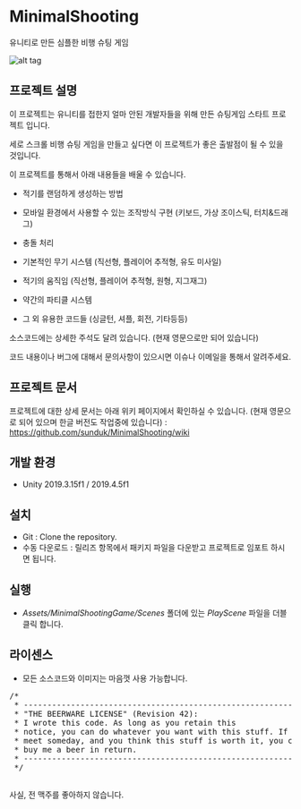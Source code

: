 # MinimalShooting
유니티로 만든 심플한 비행 슈팅 게임

![alt tag](https://github.com/sunduk/MinimalShooting/blob/master/Documents/Images/playani.gif?raw=true)


## 프로젝트 설명

이 프로젝트는 유니티를 접한지 얼마 안된 개발자들을 위해 만든 슈팅게임 스타트 프로젝트 입니다.

세로 스크롤 비행 슈팅 게임을 만들고 싶다면 이 프로젝트가 좋은 출발점이 될 수 있을 것입니다.


이 프로젝트를 통해서 아래 내용들을 배울 수 있습니다.
- 적기를 랜덤하게 생성하는 방법

- 모바일 환경에서 사용할 수 있는 조작방식 구현
(키보드, 가상 조이스틱, 터치&드래그)

- 충돌 처리

- 기본적인 무기 시스템
(직선형, 플레이어 추적형, 유도 미사일)

- 적기의 움직임
(직선형, 플레이어 추적형, 원형, 지그재그)

- 약간의 파티클 시스템

- 그 외 유용한 코드들
(싱글턴, 셔플, 회전, 기타등등)

소스코드에는 상세한 주석도 달려 있습니다. (현재 영문으로만 되어 있습니다)

코드 내용이나 버그에 대해서 문의사항이 있으시면 이슈나 이메일을 통해서 알려주세요.


## 프로젝트 문서
프로젝트에 대한 상세 문서는 아래 위키 페이지에서 확인하실 수 있습니다. (현재 영문으로 되어 있으며 한글 버전도 작업중에 있습니다) : 
https://github.com/sunduk/MinimalShooting/wiki


## 개발 환경
- Unity 2019.3.15f1 / 2019.4.5f1


## 설치
- Git : Clone the repository.
- 수동 다운로드 : 릴리즈 항목에서 패키지 파일을 다운받고 프로젝트로 임포트 하시면 됩니다.


## 실행
- _Assets/MinimalShootingGame/Scenes_ 폴더에 있는 _PlayScene_ 파일을 더블클릭 합니다.


## 라이센스
- 모든 소스코드와 이미지는 마음껏 사용 가능합니다.

<pre>
/*
 * ------------------------------------------------------------
 * "THE BEERWARE LICENSE" (Revision 42):
 * I wrote this code. As long as you retain this 
 * notice, you can do whatever you want with this stuff. If we
 * meet someday, and you think this stuff is worth it, you can
 * buy me a beer in return.
 * ------------------------------------------------------------
 */
 </pre>

사실, 전 맥주를 좋아하지 않습니다.
